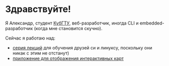 # Здравствуйте!
Я Александр, студент [КубГТУ](https://kubstu.ru), веб-разработчик, иногда CLI и embedded-разработчик (когда мне становится скучно).

Сейчас я работаю над:
- [серия лекций](https://github.com/alexanderthesensei/basics) для обучения друзей си и линуксу, поскольку они никак с этим не отстанут)
- [приложение для отображения интерактивных карт](https://github.com/alexanderthesensei/history_display)
